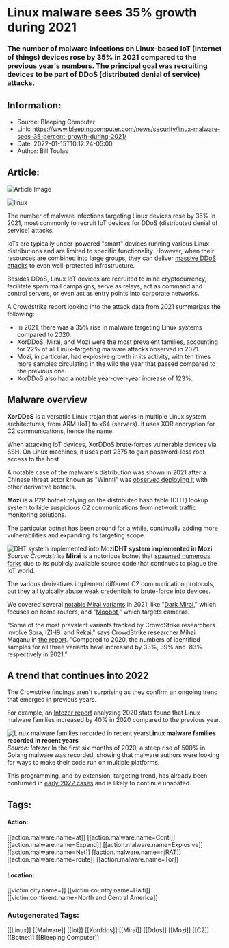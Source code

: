 # Linux malware sees 35% growth during 2021
### The number of malware infections on Linux-based IoT (internet of things) devices rose by 35% in 2021 compared to the previous year's numbers. The principal goal was recruiting devices to be part of DDoS (distributed denial of service) attacks.

## Information:
+ Source: Bleeping Computer
+ Link: https://www.bleepingcomputer.com/news/security/linux-malware-sees-35-percent-growth-during-2021/
+ Date: 2022-01-15T10:12:24-05:00
+ Author: Bill Toulas


## Article:
![Article Image](https://www.bleepstatic.com/content/hl-images/2022/01/14/linux-security-headpic.jpg)

![linux](https://www.bleepstatic.com/content/hl-images/2021/04/28/Linux.jpg?rand=745618614)


The number of malware infections targeting Linux devices rose by 35% in 2021, most commonly to recruit IoT devices for DDoS (distributed denial of service) attacks.


IoTs are typically under-powered "smart" devices running various Linux distributions and are limited to specific functionality. However, when their resources are combined into large groups, they can deliver [massive DDoS attacks](https://www.bleepingcomputer.com/news/security/new-m-ris-botnet-breaks-ddos-record-with-218-million-rps-attack/) to even well-protected infrastructure.


Besides DDoS, Linux IoT devices are recruited to mine cryptocurrency, facilitate spam mail campaigns, serve as relays, act as command and control servers, or even act as entry points into corporate networks.


A Crowdstrike report looking into the attack data from 2021 summarizes the following:


* In 2021, there was a 35% rise in malware targeting Linux systems compared to 2020.
* XorDDoS, Mirai, and Mozi were the most prevalent families, accounting for 22% of all Linux-targeting malware attacks observed in 2021.
* Mozi, in particular, had explosive growth in its activity, with ten times more samples circulating in the wild the year that passed compared to the previous one.
* XorDDoS also had a notable year-over-year increase of 123%.

Malware overview
----------------


**XorDDoS** is a versatile Linux trojan that works in multiple Linux system architectures, from ARM (IoT) to x64 (servers). It uses XOR encryption for C2 communications, hence the name.


When attacking IoT devices, XorDDoS brute-forces vulnerable devices via SSH. On Linux machines, it uses port 2375 to gain password-less root access to the host.


A notable case of the malware's distribution was shown in 2021 after a Chinese threat actor known as "Winnti" was [observed deploying it](https://www.bleepingcomputer.com/news/security/chinese-state-hackers-target-linux-systems-with-new-malware/) with other derivative botnets.


**Mozi** is a P2P botnet relying on the distributed hash table (DHT) lookup system to hide suspicious C2 communications from network traffic monitoring solutions.


The particular botnet has [been around for a while](https://www.bleepingcomputer.com/news/security/new-mozi-p2p-botnet-takes-over-netgear-d-link-huawei-routers/), continually adding more vulnerabilities and expanding its targeting scope.



![DHT system implemented into Mozi](https://www.bleepstatic.com/images/news/u/1220909/Code%20and%20Details/DHT.jpg)**DHT system implemented in Mozi**  
*Source: Crowdstrike*
**Mirai** is a notorious botnet that [spawned numerous forks](https://www.bleepingcomputer.com/news/security/new-botnet-targets-network-security-devices-with-critical-exploits/) due to its publicly available source code that continues to plague the IoT world.


The various derivatives implement different C2 communication protocols, but they all typically abuse weak credentials to brute-force into devices.


We covered several [notable Mirai variants](https://www.bleepingcomputer.com/news/security/botnet-targets-hundreds-of-thousands-of-devices-using-realtek-sdk/) in 2021, like "[Dark Mirai](https://www.bleepingcomputer.com/news/security/dark-mirai-botnet-targeting-rce-on-popular-tp-link-router/)," which focuses on home routers, and "[Moobot](https://www.bleepingcomputer.com/news/security/moobot-botnet-spreading-via-hikvision-camera-vulnerability/)," which targets cameras.


"Some of the most prevalent variants tracked by CrowdStrike researchers involve Sora, IZIH9  and Rekai," says CrowdStrike researcher Mihai Maganu in [the report](http://www.crowdstrike.com/blog/linux-targeted-malware-increased-by-35-percent-in-2021/). "Compared to 2020, the numbers of identified samples for all three variants have increased by 33%, 39% and  83% respectively in 2021."


A trend that continues into 2022
--------------------------------


The Crowstrike findings aren't surprising as they confirm an ongoing trend that emerged in previous years.


For example, an [Intezer report](https://www.intezer.com/blog/cloud-security/2020-set-record-for-new-linux-malware-families/) analyzing 2020 stats found that Linux malware families increased by 40% in 2020 compared to the previous year.



![Linux malware families recorded in recent years](https://www.bleepstatic.com/images/news/u/1220909/Diagrams/linux-families.jpg)**Linux malware families recorded in recent years**  
*Source: Intezer*
In the first six months of 2020, a steep rise of 500% in Golang malware was recorded, showing that malware authors were looking for ways to make their code run on multiple platforms.


This programming, and by extension, targeting trend, has already been confirmed in [early 2022 cases](https://www.bleepingcomputer.com/news/security/tellyouthepass-ransomware-returns-as-a-cross-platform-golang-threat/) and is likely to continue unabated.





## Tags:

#### Action:
[[action.malware.name=at]] [[action.malware.name=Conti]] [[action.malware.name=Expand]] [[action.malware.name=Explosive]] [[action.malware.name=Net]] [[action.malware.name=njRAT]] [[action.malware.name=route]] [[action.malware.name=Tor]]

#### Location:
[[victim.city.name=]] [[victim.country.name=Haiti]] [[victim.continent.name=North and Central America]]

### Autogenerated Tags:
[[Linux]] [[Malware]] [[Iot]] [[Xorddos]] [[Mirai]] [[Ddos]] [[Mozi]] [[C2]] [[Botnet]] [[Bleeping Computer]]

